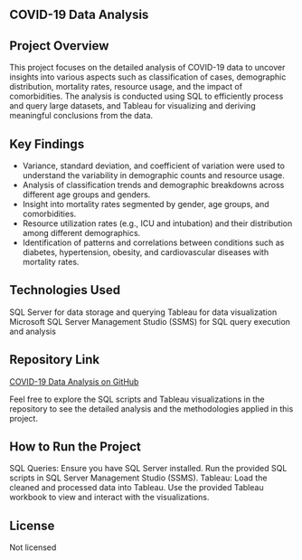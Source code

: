 ## COVID-19 Data Analysis
## Project Overview
This project focuses on the detailed analysis of COVID-19 data to uncover insights into various aspects such as classification of cases, demographic distribution, mortality rates, resource usage, and the impact of comorbidities. The analysis is conducted using SQL to efficiently process and query large datasets, and Tableau for visualizing and deriving meaningful conclusions from the data.

## Key Findings
- Variance, standard deviation, and coefficient of variation were used to understand the variability in demographic counts and resource usage.
- Analysis of classification trends and demographic breakdowns across different age groups and genders.
- Insight into mortality rates segmented by gender, age groups, and comorbidities.
- Resource utilization rates (e.g., ICU and intubation) and their distribution among different demographics.
- Identification of patterns and correlations between conditions such as diabetes, hypertension, obesity, and cardiovascular diseases with mortality rates.

## Technologies Used
SQL Server for data storage and querying
Tableau for data visualization
Microsoft SQL Server Management Studio (SSMS) for SQL query execution and analysis

## Repository Link
[COVID-19 Data Analysis on GitHub](https://github.com/victormakhuba/https-github.com-victormakhuba-Sql_Project/tree/main)


Feel free to explore the SQL scripts and Tableau visualizations in the repository to see the detailed analysis and the methodologies applied in this project.

## How to Run the Project
SQL Queries: Ensure you have SQL Server installed. Run the provided SQL scripts in SQL Server Management Studio (SSMS).
Tableau: Load the cleaned and processed data into Tableau. Use the provided Tableau workbook to view and interact with the visualizations.

## License
Not licensed
